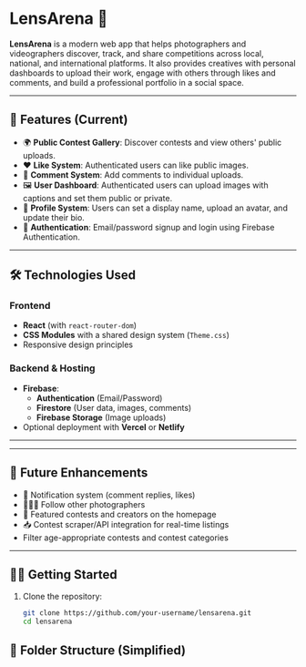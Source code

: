 # LensArena 📸

**LensArena** is a modern web app that helps photographers and videographers discover, track, and share competitions across local, national, and international platforms. It also provides creatives with personal dashboards to upload their work, engage with others through likes and comments, and build a professional portfolio in a social space.

---

## 🚀 Features (Current)

- 🌍 **Public Contest Gallery**: Discover contests and view others' public uploads.
- ❤️ **Like System**: Authenticated users can like public images.
- 💬 **Comment System**: Add comments to individual uploads.
- 🖼 **User Dashboard**: Authenticated users can upload images with captions and set them public or private.
- 👤 **Profile System**: Users can set a display name, upload an avatar, and update their bio.
- 🔐 **Authentication**: Email/password signup and login using Firebase Authentication.

---

## 🛠 Technologies Used

### Frontend
- **React** (with `react-router-dom`)
- **CSS Modules** with a shared design system (`Theme.css`)
- Responsive design principles

### Backend & Hosting
- **Firebase**:
  - **Authentication** (Email/Password)
  - **Firestore** (User data, images, comments)
  - **Firebase Storage** (Image uploads)
- Optional deployment with **Vercel** or **Netlify**

---


---

## 🧪 Future Enhancements

- 🔔 Notification system (comment replies, likes)
- 🧑‍🤝‍🧑 Follow other photographers
- 🌟 Featured contests and creators on the homepage
- 📥 Contest scraper/API integration for real-time listings
- Filter age-appropriate contests and contest categories

---

## 🧑‍💻 Getting Started

1. Clone the repository:
   ```bash
   git clone https://github.com/your-username/lensarena.git
   cd lensarena


## 📁 Folder Structure (Simplified)


